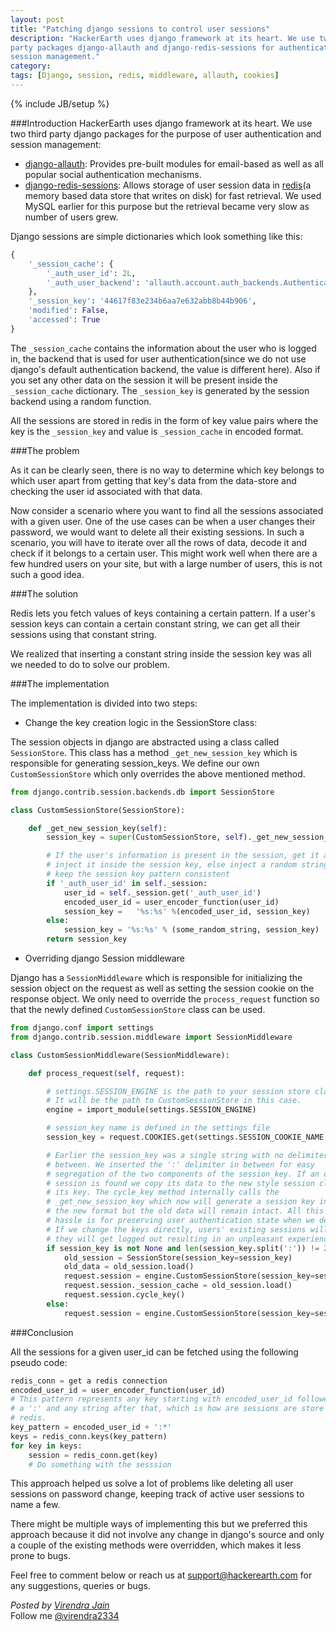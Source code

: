 ```yaml
---
layout: post
title: "Patching django sessions to control user sessions"
description: "HackerEarth uses django framework at its heart. We use two third
party packages django-allauth and django-redis-sessions for authentication and
session management."
category:
tags: [Django, session, redis, middleware, allauth, cookies]
---
```

{% include JB/setup %}

###Introduction
HackerEarth uses django framework at its heart. We use two third party django
packages for the purpose of user authentication and session management:

- [django-allauth](https://github.com/pennersr/django-allauth): Provides pre-built modules for email-based as well as all popular social authentication mechanisms.
- [django-redis-sessions](https://github.com/martinrusev/django-redis-sessions):
Allows storage of user session data in [redis](https://github.com/antirez/redis)(a memory based data store that writes on disk) for fast retrieval. We used MySQL earlier for this purpose but the retrieval became very slow as number of users grew.

Django sessions are simple dictionaries which look something like this:

```python
{
    '_session_cache': {
        '_auth_user_id': 2L,
        '_auth_user_backend': 'allauth.account.auth_backends.AuthenticationBackend',
    },
    '_session_key': '44617f83e234b6aa7e632abb8b44b906',
    'modified': False,
    'accessed': True
}
```
The ``_session_cache`` contains the information about the user who is logged in, the
backend that is used for user authentication(since we do not use django's
default authentication backend, the value is different here). Also if you set
any other data on the session it will be present inside the
``_session_cache`` dictionary. The ``_session_key`` is generated by the session
backend using a random function.

All the sessions are stored in redis in the form of key value pairs where the
key is the ``_session_key`` and value is ``_session_cache`` in encoded format.


###The problem

As it can be clearly seen, there is no way to determine which
key belongs to which user apart from getting that key's data from the
data-store and checking the user id associated with that data.

Now consider a scenario where you want to find all the sessions associated with
a given user. One of the use cases can be when a user changes their password,
we would want to delete all their existing sessions. In such a scenario, you
will have to iterate over all the rows of data, decode it and check if it
belongs to a certain user. This might work well when there are a few hundred
users on your site, but with a large number of users, this is not such a good
idea.


###The solution

Redis lets you fetch values of keys containing a certain pattern. If a user's
session keys can contain a certain constant string, we can get all their sessions using
that constant string.

We realized that inserting a constant string inside the session key was all we
needed to do to solve our problem.


###The implementation

The implementation is divided into two steps:

 - Change the key creation logic in the SessionStore class:

The session objects in django are abstracted using a class called
``SessionStore``. This class has a method ``_get_new_session_key`` which is
responsible for generating session_keys. We define our own
``CustomSessionStore`` which only overrides the above mentioned method.

```python
from django.contrib.session.backends.db import SessionStore

class CustomSessionStore(SessionStore):

    def _get_new_session_key(self):
        session_key = super(CustomSessionStore, self)._get_new_session_key()

        # If the user's information is present in the session, get it and
        # inject it inside the session key, else inject a random string to
        # keep the session key pattern consistent
        if '_auth_user_id' in self._session:
            user_id = self._session.get('_auth_user_id')
            encoded_user_id = user_encoder_function(user_id)
            session_key =   '%s:%s' %(encoded_user_id, session_key)
        else:
            session_key = '%s:%s' % (some_random_string, session_key)
        return session_key
```

- Overriding django Session middleware

Django has a ``SessionMiddleware`` which is responsible for initializing the
session object on the request as well as setting the session cookie on the
response object. We only need to override the ``process_request`` function so
that the newly defined ``CustomSessionStore`` class can be used.

```python
from django.conf import settings
from django.contrib.session.middleware import SessionMiddleware

class CustomSessionMiddleware(SessionMiddleware):

    def process_request(self, request):

        # settings.SESSION_ENGINE is the path to your session store class.
        # It will be the path to CustomSessionStore in this case.
        engine = import_module(settings.SESSION_ENGINE)

        # session_key name is defined in the settings file
        session_key = request.COOKIES.get(settings.SESSION_COOKIE_NAME, None)

        # Earlier the session_key was a single string with no delimiters in
        # between. We inserted the ':' delimiter in between for easy
        # segregation of the two components of the session_key. If an old
        # session is found we copy its data to the new style session class and cycle
        # its key. The cycle_key method internally calls the
        # _get_new_session_key which now will generate a session key in
        # the new format but the old data will remain intact. All this
        # hassle is for preserving user authentication state when we deploy this code.
        # If we change the keys directly, users' existing sessions will get lost and
        # they will get logged out resulting in an unpleasant experience.
        if session_key is not None and len(session_key.split(':')) != 2:
            old_session = SessionStore(session_key=session_key)
            old_data = old_session.load()
            request.session = engine.CustomSessionStore(session_key=session_key)
            request.session._session_cache = old_session.load()
            request.session.cycle_key()
        else:
            request.session = engine.CustomSessionStore(session_key=session_key)
```

###Conclusion

All the sessions for a given user_id can be fetched using the following pseudo
code:

```python
redis_conn = get a redis connection
encoded_user_id = user_encoder_function(user_id)
# This pattern represents any key starting with encoded_user_id followed by
# a ':' and any string after that, which is how are sessions are store in
# redis.
key_pattern = encoded_user_id + ':*'
keys = redis_conn.keys(key_pattern)
for key in keys:
    session = redis_conn.get(key)
    # Do something with the sesssion
```

This approach helped us solve a lot of problems like deleting all user sessions
on password change, keeping track of active user sessions to name a few.

There might be multiple ways of implementing this but we preferred this
approach because it did not involve any change in django's source and only a
couple of the existing methods were overridden, which makes it less prone to bugs.


Feel free to comment below or reach us at support@hackerearth.com for any suggestions, queries
or bugs.

*Posted by [Virendra Jain](https://hck.re/virendra)*  
Follow me [@virendra2334](https://twitter.com/virendra2334)




